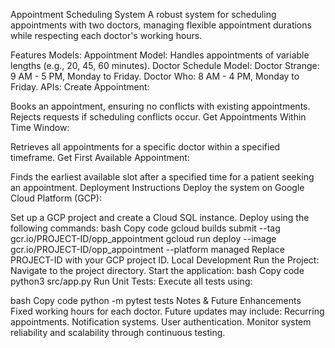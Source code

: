Appointment Scheduling System
A robust system for scheduling appointments with two doctors, managing flexible appointment durations while respecting each doctor's working hours.

Features
Models:
Appointment Model:
Handles appointments of variable lengths (e.g., 20, 45, 60 minutes).
Doctor Schedule Model:
Doctor Strange: 9 AM - 5 PM, Monday to Friday.
Doctor Who: 8 AM - 4 PM, Monday to Friday.
APIs:
Create Appointment:

Books an appointment, ensuring no conflicts with existing appointments.
Rejects requests if scheduling conflicts occur.
Get Appointments Within Time Window:

Retrieves all appointments for a specific doctor within a specified timeframe.
Get First Available Appointment:

Finds the earliest available slot after a specified time for a patient seeking an appointment.
Deployment Instructions
Deploy the system on Google Cloud Platform (GCP):

Set up a GCP project and create a Cloud SQL instance.
Deploy using the following commands:
bash
Copy code
gcloud builds submit --tag gcr.io/PROJECT-ID/opp_appointment
gcloud run deploy --image gcr.io/PROJECT-ID/opp_appointment --platform managed
Replace PROJECT-ID with your GCP project ID.
Local Development
Run the Project:
Navigate to the project directory.
Start the application:
bash
Copy code
python3 src/app.py
Run Unit Tests:
Execute all tests using:

bash
Copy code
python -m pytest tests
Notes & Future Enhancements
Fixed working hours for each doctor. Future updates may include:
Recurring appointments.
Notification systems.
User authentication.
Monitor system reliability and scalability through continuous testing.
